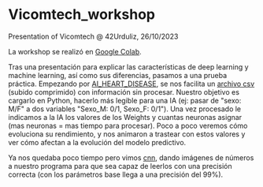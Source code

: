 # Vicomtech_workshop
Presentation of Vicomtech @ 42Urduliz, 26/10/2023

La workshop se realizó en [Google Colab](https://colab.google/notebooks/).

Tras una presentación para explicar las características de deep learning y machine learning, así como sus diferencias, pasamos a una prueba práctica.
Empezando por [AI_HEART_DISEASE](files/AI_HEART_DISEASE.ipynb), se nos facilita un [archivo csv](files/archive.zip) (subido comprimido) con información sin procesar. Nuestro objetivo es cargarlo en Python, hacerlo más legible para una IA (ej: pasar de "sexo: M/F" a dos variables "Sexo_M: 0/1, Sexo_F: 0/1"). Una vez procesado le indicamos a la IA los valores de los Weights y cuantas neuronas asignar (mas neuronas = mas tiempo para procesar). Poco a poco veremos cómo evoluciona su rendimiento, y nos animaron a trastear con estos valores y ver cómo afectan a la evolución del modelo predictivo.

Ya nos quedaba poco tiempo pero vimos [cnn](files/cnn.ipynb), dando imágenes de números a nuestro programa para que sea capaz de leerlos con una precisión correcta (con los parámetros base llega a una precisión del 99%).